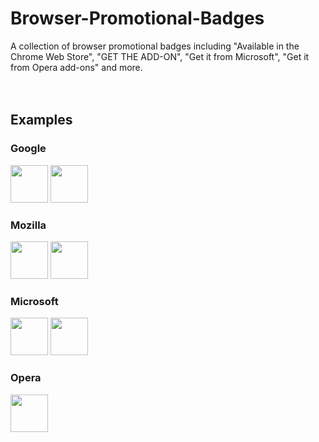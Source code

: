 # Browser-Promotional-Badges
A collection of browser promotional badges including "Available in the Chrome Web Store", "GET THE ADD-ON", "Get it from Microsoft", "Get it from Opera add-ons" and more.
<br><br><br>

## Examples
### Google
<p align="left">
  <img src="https://github.com/kazcfz/Browser-Promotional-Badges/raw/refs/heads/main/Google/Chrome%20Web%20Store/SVG%20(with%20border).svg" height="60px">
  <img src="https://github.com/kazcfz/Browser-Promotional-Badges/raw/refs/heads/main/Google/Workspace%20Marketplace/get%20it%20from%20the%20Google%20Workspace%20Marketplace.svg" height="60px">
</p>

### Mozilla
<p align="left">
  <img src="https://github.com/kazcfz/Browser-Promotional-Badges/raw/refs/heads/main/Mozilla/Firefox/Get%20The%20Add-On.svg" height="60px">
  <img src="https://raw.githubusercontent.com/kazcfz/Browser-Promotional-Badges/refs/heads/main/Mozilla/Thunderbird/Get%20The%20Add-On%20(172x60).png" height="60px">
</p>

### Microsoft
<p align="left">
  <img src="https://github.com/kazcfz/Browser-Promotional-Badges/raw/refs/heads/main/Microsoft/Get%20it%20from%20Microsoft.svg" height="60px">
  <img src="https://github.com/kazcfz/Browser-Promotional-Badges/raw/refs/heads/main/Microsoft/Windows%2010/Get%20it%20on%20Windows%2010.svg" height="60px">
</p>

### Opera
<p align="left">
  <img src="https://raw.githubusercontent.com/kazcfz/Browser-Promotional-Badges/refs/heads/main/Opera/Add-ons/addons_206x58_en%402x.png" height="60px">
</p>
